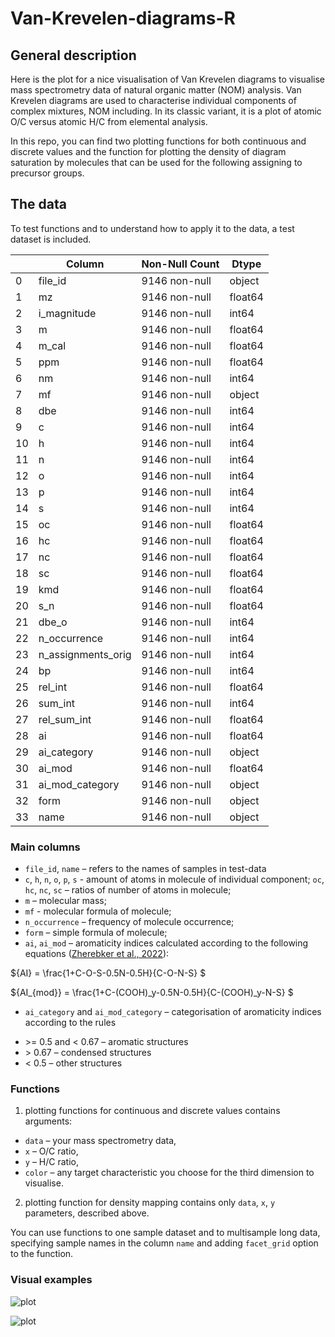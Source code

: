 # Van-Krevelen-diagrams-R
## General description
Here is the plot for a nice visualisation of Van Krevelen diagrams to visualise mass spectrometry data of natural organic matter (NOM) analysis.
Van Krevelen diagrams are used to characterise individual components of complex mixtures, NOM including. In its classic variant, it is a plot of atomic O/C versus atomic H/C from elemental analysis.

In this repo, you can find two plotting functions for both continuous and discrete values and the function for plotting the density of diagram saturation by molecules that can be used for the following assigning to precursor groups. 


## The data
To test functions and to understand how to apply it to the data, a test dataset is included. 

|    | Column             | Non-Null Count | Dtype  |
|--- | ------             | ---------------| -----  |
| 0  | file_id            | 9146 non-null  | object |
| 1  | mz                 | 9146 non-null  | float64|
| 2  | i_magnitude        | 9146 non-null  | int64  |
| 3  | m                  | 9146 non-null  | float64|
| 4  | m_cal              | 9146 non-null  | float64|
| 5  | ppm                | 9146 non-null  | float64|
| 6  | nm                 | 9146 non-null  | int64  |
| 7  | mf                 | 9146 non-null  | object |
| 8  | dbe                | 9146 non-null  | int64  |
| 9  | c                  | 9146 non-null  | int64  |
| 10 | h                  | 9146 non-null  | int64  |
| 11 | n                  | 9146 non-null  | int64  |
| 12 | o                  | 9146 non-null  | int64  |
| 13 | p                  | 9146 non-null  | int64  |
| 14 | s                  | 9146 non-null  | int64  |
| 15 | oc                 | 9146 non-null  | float64|
| 16 | hc                 | 9146 non-null  | float64|
| 17 | nc                 | 9146 non-null  | float64|
| 18 | sc                 | 9146 non-null  | float64|
| 19 | kmd                | 9146 non-null  | float64|
| 20 | s_n                | 9146 non-null  | float64|
| 21 | dbe_o              | 9146 non-null  | int64  |
| 22 | n_occurrence       | 9146 non-null  | int64  |
| 23 | n_assignments_orig | 9146 non-null  | int64  |
| 24 | bp                 | 9146 non-null  | int64  |
| 25 | rel_int            | 9146 non-null  | float64|
| 26 | sum_int            | 9146 non-null  | int64  |
| 27 | rel_sum_int        | 9146 non-null  | float64|
| 28 | ai                 | 9146 non-null  | float64|
| 29 | ai_category        | 9146 non-null  | object |
| 30 | ai_mod             | 9146 non-null  | float64|
| 31 | ai_mod_category    | 9146 non-null  | object |
| 32 | form               | 9146 non-null  | object |
| 33 | name               | 9146 non-null  | object |

### Main columns
* ``file_id``, ``name`` – refers to the names of samples in test-data
* ``c``, ``h``, ``n``, ``o``, ``p``, ``s`` - amount of atoms in molecule of individual component; ``oc``, ``hc``, ``nc``, ``sc`` – ratios of number of atoms in molecule;
* ``m`` – molecular mass;
* ``mf`` - molecular formula of molecule;
* ``n_occurrence`` – frequency of molecule occurrence;
* ``form`` – simple formula of molecule;
* ``ai``, ``ai_mod`` – aromaticity indices calculated according to the following equations ([Zherebker et al., 2022](https://pubs.acs.org/action/showCitFormats?doi=10.1021/acs.est.1c04575&ref=pdf)):

${AI} = \frac{1+C-O-S-0.5N-0.5H}{C-O-N-S} $

${AI_{mod}} = \frac{1+C-(СООН)_y-0.5N-0.5H}{C-(СООН)_y-N-S} $

* ``ai_category`` and ``ai_mod_category`` – categorisation of aromaticity indices according to the rules

 - \>= 0.5 and < 0.67 – aromatic structures
 -  \> 0.67 – condensed structures
 -   < 0.5 – other structures

### Functions

1) plotting functions for continuous and discrete values contains arguments:
* ``data`` – your mass spectrometry data, 
* ``x`` – O/C ratio, 
* ``y`` – H/C ratio, 
* ``color`` – any target characteristic you choose for the third dimension to visualise.

2) plotting function for density mapping contains only ``data``, ``x``, ``y`` parameters, described above.

You can use functions to one sample dataset and to multisample long data, specifying sample names in the column ``name`` and adding ``facet_grid`` option to the function.

### Visual examples

![plot](atl_icr_1.png)

![plot](atl_icr_2_mod.png)



